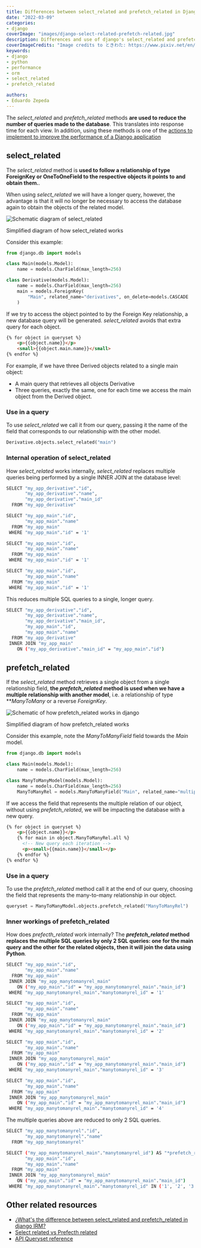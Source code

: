 ```yaml
---
title: Differences between select_related and prefetch_related in Django
date: "2022-03-09"
categories:
- django
coverImage: "images/django-select-related-prefetch-related.jpg"
description: Differences and use of django's select_related and prefetch_related methods to reduce the number of queries or database queries
coverImageCredits: "Image credits to ときわた: https://www.pixiv.net/en/users/5300811"
keywords:
- django
- python
- performance
- orm
- select_related
- prefetch_related

authors:
- Eduardo Zepeda
---
```


The *select_related* and *prefetch_related* methods **are used to reduce the number of queries made to the database**. This translates into response time for each view. In addition, using these methods is one of the [actions to implement to improve the performance of a Django application](/en/how-to-scale-a-django-app-to-serve-one-million-users/)

## select_related

The *select_related* method is **used to follow a relationship of type ForeignKey or OneToOneField to the respective objects it points to and obtain them.**.

When using *select_related* we will have a longer query, however, the advantage is that it will no longer be necessary to access the database again to obtain the objects of the related model.

![Schematic diagram of select_related ](images/select_related.png)

Simplified diagram of how select_related works

Consider this example:

```python
from django.db import models

class Main(models.Model):
    name = models.CharField(max_length=256)

class Derivative(models.Model):
    name = models.CharField(max_length=256)
    main = models.ForeignKey(
        "Main", related_name="derivatives", on_delete=models.CASCADE
    )
```

If we try to access the object pointed to by the Foreign Key relationship, a new database query will be generated. *select_related* avoids that extra query for each object.

```html
{% for object in queryset %}
    <p>{{object.name}}</p>
    <small>{{object.main.name}}</small>
{% endfor %}
```

For example, if we have three Derived objects related to a single main object:

* A main query that retrieves all objects Derivative
* Three queries, exactly the same, one for each time we access the main object from the Derived object.

### Use in a query

To use *select_related* we call it from our query, passing it the name of the field that corresponds to our relationship with the other model.

```python
Derivative.objects.select_related("main")
```

### Internal operation of select_related

How *select_related* works internally, *select_related* replaces multiple queries being performed by a single INNER JOIN at the database level:

```bash
SELECT "my_app_derivative"."id",
       "my_app_derivative"."name",
       "my_app_derivative"."main_id"
  FROM "my_app_derivative"

SELECT "my_app_main"."id",
       "my_app_main"."name"
  FROM "my_app_main"
 WHERE "my_app_main"."id" = '1'

SELECT "my_app_main"."id",
       "my_app_main"."name"
  FROM "my_app_main"
 WHERE "my_app_main"."id" = '1'

SELECT "my_app_main"."id",
       "my_app_main"."name"
  FROM "my_app_main"
 WHERE "my_app_main"."id" = '1'
```

This reduces multiple SQL queries to a single, longer query.

```bash
SELECT "my_app_derivative"."id",
       "my_app_derivative"."name",
       "my_app_derivative"."main_id",
       "my_app_main"."id",
       "my_app_main"."name"
  FROM "my_app_derivative"
 INNER JOIN "my_app_main"
    ON ("my_app_derivative"."main_id" = "my_app_main"."id")
```

## prefetch_related

If the *select_related* method retrieves a single object from a single relationship field, **the *prefetch_related* method is used when we have a multiple relationship with another model**, i.e. a relationship of type **_ManyToMany_ or a reverse _ForeignKey_.

![Schematic of how prefetch_related works in django](images/prefetch_related.png)

Simplified diagram of how prefetch_related works

Consider this example, note the _ManyToManyField_ field towards the _Main_ model.

```python
from django.db import models

class Main(models.Model):
    name = models.CharField(max_length=256)

class ManyToManyModel(models.Model):
    name = models.CharField(max_length=256)
    ManyToManyRel = models.ManyToManyField("Main", related_name="multiples")
```

If we access the field that represents the multiple relation of our object, without using *prefetch_related*, we will be impacting the database with a new query.

```html
{% for object in queryset %}
    <p>{{object.name}}</p>
    {% for main in object.ManyToManyRel.all %}
      <!-- New query each iteration -->
      <p><small>{{main.name}}</small></p>
    {% endfor %}
{% endfor %}
```

### Use in a query

To use the *prefetch_related* method call it at the end of our query, choosing the field that represents the many-to-many relationship in our object.

```python
queryset = ManyToManyModel.objects.prefetch_related("ManyToManyRel")
```

### Inner workings of prefetch_related

How does _prefecth_related_ work internally? The ***prefetch_related* method replaces the multiple SQL queries by only 2 SQL queries: one for the main query and the other for the related objects, then it will join the data using Python**.

```bash
SELECT "my_app_main"."id",
       "my_app_main"."name"
  FROM "my_app_main"
 INNER JOIN "my_app_manytomanyrel_main"
    ON ("my_app_main"."id" = "my_app_manytomanyrel_main"."main_id")
 WHERE "my_app_manytomanyrel_main"."manytomanyrel_id" = '1'

SELECT "my_app_main"."id",
       "my_app_main"."name"
  FROM "my_app_main"
 INNER JOIN "my_app_manytomanyrel_main"
    ON ("my_app_main"."id" = "my_app_manytomanyrel_main"."main_id")
 WHERE "my_app_manytomanyrel_main"."manytomanyrel_id" = '2'

SELECT "my_app_main"."id",
       "my_app_main"."name"
  FROM "my_app_main"
 INNER JOIN "my_app_manytomanyrel_main"
    ON ("my_app_main"."id" = "my_app_manytomanyrel_main"."main_id")
 WHERE "my_app_manytomanyrel_main"."manytomanyrel_id" = '3'

SELECT "my_app_main"."id",
       "my_app_main"."name"
  FROM "my_app_main"
 INNER JOIN "my_app_manytomanyrel_main"
    ON ("my_app_main"."id" = "my_app_manytomanyrel_main"."main_id")
 WHERE "my_app_manytomanyrel_main"."manytomanyrel_id" = '4'
```

The multiple queries above are reduced to only 2 SQL queries.

```bash
SELECT "my_app_manytomanyrel"."id",
       "my_app_manytomanyrel"."name"
  FROM "my_app_manytomanyrel"

SELECT ("my_app_manytomanyrel_main"."manytomanyrel_id") AS "*prefetch_related*val_manytomanyrel_id",
       "my_app_main"."id",
       "my_app_main"."name"
  FROM "my_app_main"
 INNER JOIN "my_app_manytomanyrel_main"
    ON ("my_app_main"."id" = "my_app_manytomanyrel_main"."main_id")
 WHERE "my_app_manytomanyrel_main"."manytomanyrel_id" IN ('1', '2', '3', '4')
```

## Other related resources

* [¿What's the difference between select_related and prefetch_related in django IRM?](https://stackoverflow.com/questions/31237042/whats-the-difference-between-select-related-and-prefetch-related-in-django-orm)
* [Select related vs Prefecth related](https://buildatscale.tech/select_related-vs-prefetch_related/)
* [API Queryset reference](https://docs.djangoproject.com/en/dev/ref/models/querysets/)